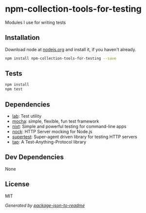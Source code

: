 # npm-collection-tools-for-testing 

Modules I use for writing tests

## Installation

Download node at [nodejs.org](http://nodejs.org) and install it, if you haven't already.

```sh
npm install npm-collection-tools-for-testing --save
```


## Tests

```sh
npm install
npm test
```

## Dependencies

- [lab](https://github.com/hapijs/lab): Test utility
- [mocha](https://github.com/mochajs/mocha): simple, flexible, fun test framework
- [nixt](https://github.com/vesln/nixt): Simple and powerful testing for command-line apps
- [nock](https://github.com/pgte/nock): HTTP Server mocking for Node.js
- [supertest](https://github.com/visionmedia/supertest): Super-agent driven library for testing HTTP servers
- [tap](https://github.com/isaacs/node-tap): A Test-Anything-Protocol library

## Dev Dependencies


None

## License

MIT

_Generated by [package-json-to-readme](https://github.com/zeke/package-json-to-readme)_
